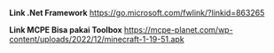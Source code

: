 **Link .Net Framework**
https://go.microsoft.com/fwlink/?linkid=863265

**Link MCPE Bisa pakai Toolbox**
https://mcpe-planet.com/wp-content/uploads/2022/12/minecraft-1-19-51.apk
